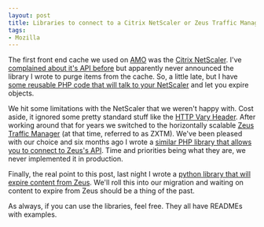 ```yaml
---
layout: post
title: Libraries to connect to a Citrix NetScaler or Zeus Traffic Manager
tags:
- Mozilla
---
```

<p>The first front end cache we used on <a href="https://addons.mozilla.org/">AMO</a> was the <a href="http://www.citrix.com/English/ps2/products/product.asp?contentID=21679">Citrix NetScaler</a>.  I've <a href="http://micropipes.com/blog/2008/07/14/planning-your-api-is-important/">complained about it's API before</a> but apparently never announced the library I wrote to purge items from the cache.  So, a little late, but I have <a href="http://viewvc.svn.mozilla.org/vc/libs/ns-api/">some reusable PHP code that will talk to your NetScaler</a> and let you expire objects.</p>
<p>We hit some limitations with the NetScaler that we weren't happy with.  Cost aside, it ignored some pretty standard stuff like the <a href="http://www.w3.org/Protocols/rfc2616/rfc2616-sec14.html#sec14.44">HTTP Vary Header</a>.  After working around that for years we switched to the horizontally scalable <a href="http://www.zeus.com/products/traffic-manager/index.html">Zeus Traffic Manager</a> (at that time, referred to as ZXTM).  We've been pleased with our choice and six months ago I wrote a <a href="http://viewvc.svn.mozilla.org/vc/libs/zxtm-api/">similar PHP library that allows you to connect to Zeus's API</a>.  Time and priorities being what they are, we never implemented it in production.</p>
<p>Finally, the real point to this post, last night I wrote a <a href="http://github.com/clouserw/hera">python library that will expire content from Zeus</a>.  We'll roll this into our migration and waiting on content to expire from Zeus should be a thing of the past.</p>
<p>As always, if you can use the libraries, feel free.  They all have READMEs with examples.</p>
